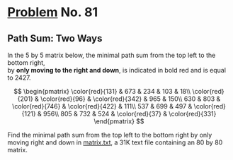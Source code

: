 # [Problem](https://projecteuler.net/problem=81) No. 81

## Path Sum: Two Ways

In the 5 by 5 matrix below, the minimal path sum from the top left to the bottom right,<br>
by **only moving to the right and down**, is indicated in bold red and is equal to 2427.


$$
\begin{pmatrix}
\color{red}{131} & 673 & 234 & 103 & 18\\
\color{red}{201} & \color{red}{96} & \color{red}{342} & 965 & 150\\
630 & 803 & \color{red}{746} & \color{red}{422} & 111\\
537 & 699 & 497 & \color{red}{121} & 956\\
805 & 732 & 524 & \color{red}{37} & \color{red}{331}
\end{pmatrix}
$$

Find the minimal path sum from the top left to the bottom right by only moving right and down in [matrix.txt](p081_matrix.txt), a 31K text file containing an 80 by 80 matrix.
